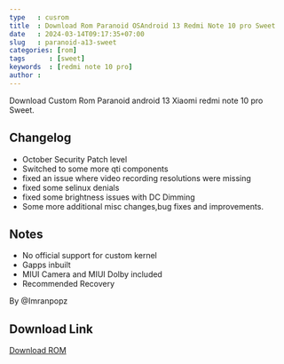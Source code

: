 ```yaml
---
type   : cusrom
title  : Download Rom Paranoid OSAndroid 13 Redmi Note 10 pro Sweet
date   : 2024-03-14T09:17:35+07:00
slug   : paranoid-a13-sweet
categories: [rom]
tags      : [sweet]
keywords  : [redmi note 10 pro]
author : 
---
```


Download Custom Rom Paranoid android 13 Xiaomi redmi note 10 pro Sweet.

## Changelog
- October Security Patch level
- Switched to some more qti components
- fixed an issue where video recording resolutions were missing
- fixed some selinux denials
- fixed some brightness issues with DC Dimming
- Some more additional misc changes,bug fixes and improvements.

## Notes
- No official support for custom kernel
- Gapps inbuilt
- MIUI Camera and MIUI Dolby included
- Recommended Recovery 

By @Imranpopz

## Download Link
[Download ROM](https://devuploads.com/0wi0dibtz2u2)

